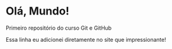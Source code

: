 # Olá, Mundo!
 Primeiro repositório do curso Git e GitHub

Essa linha eu adicionei diretamente no site que impressionante!
